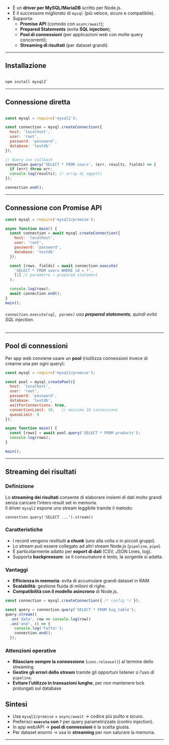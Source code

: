 - È un **driver per MySQL/MariaDB** scritto per Node.js.
- È il successore migliorato di `mysql` (più veloce, sicuro e compatibile).
- Supporta:
    - **Promise API** (comodo con `async/await`);
    - **Prepared Statements** (evita **SQL injection**);
    - **Pool di connessioni** (per applicazioni web con molte query concorrenti);
    - **Streaming di risultati** (per dataset grandi).

---
## Installazione

``` bash

npm install mysql2`

```

---
## Connessione diretta

``` js

const mysql = require('mysql2');

const connection = mysql.createConnection({
  host: 'localhost',
  user: 'root',
  password: 'password',
  database: 'testdb'
});

// Query con callback
connection.query('SELECT * FROM users', (err, results, fields) => {
  if (err) throw err;
  console.log(results); // array di oggetti
});

connection.end();

```

---
## Connessione con Promise API
``` js
const mysql = require('mysql2/promise');

async function main() {
  const connection = await mysql.createConnection({
    host: 'localhost',
    user: 'root',
    password: 'password',
    database: 'testdb'
  });

  const [rows, fields] = await connection.execute(
    'SELECT * FROM users WHERE id = ?',
    [1] // parametro → prepared statement
  );

  console.log(rows);
  await connection.end();
}
main();

```

###### `connection.execute(sql, params)` usa **prepared statements**, quindi evita SQL injection.

---
## Pool di connessioni

Per app web conviene usare un **pool** (riutilizza connessioni invece di crearne una per ogni query):

``` js
const mysql = require('mysql2/promise');

const pool = mysql.createPool({
  host: 'localhost',
  user: 'root',
  password: 'password',
  database: 'testdb',
  waitForConnections: true,
  connectionLimit: 10,   // massimo 10 connessioni
  queueLimit: 0
});

async function main() {
  const [rows] = await pool.query('SELECT * FROM products');
  console.log(rows);
}

main();

```

---
## Streaming dei risultati

### Definizione

Lo **streaming dei risultati** consente di elaborare insiemi di dati molto grandi senza caricare l’intero result set in memoria.  
Il driver `mysql2` espone uno stream leggibile tramite il metodo:

`connection.query('SELECT ...').stream()`

### Caratteristiche
- I record vengono restituiti **a chunk** (uno alla volta o in piccoli gruppi).
- Lo stream può essere collegato ad altri stream Node.js (`pipeline`, `pipe`).
- È particolarmente adatto per **export di dati** (CSV, JSON Lines, log).
- Supporta **backpressure**: se il consumatore è lento, la sorgente si adatta.

### Vantaggi
- **Efficienza in memoria**: evita di accumulare grandi dataset in RAM.
- **Scalabilità**: gestione fluida di milioni di righe.
- **Compatibilità con il modello asincrono** di Node.js.


``` js
const connection = mysql.createConnection({ /* config */ });

const query = connection.query('SELECT * FROM big_table');
query.stream()
  .on('data', row => console.log(row))
  .on('end', () => {
    console.log('Fatto!');
    connection.end();
  });
```
### Attenzioni operative
- **Rilasciare sempre la connessione** (`conn.release()`) al termine dello streaming.
- **Gestire gli errori dello stream** tramite gli opportuni listener o l’uso di `pipeline`.
- **Evitare l’utilizzo in transazioni lunghe**, per non mantenere lock prolungati sul database

## Sintesi
- Usa `mysql2/promise` + `async/await` → codice più pulito e sicuro.
- Preferisci **`execute` con `?`** per query parametrizzate (contro injection).
- In app web/API → **pool di connessioni** è la scelta giusta.
- Per dataset enormi → usa lo **streaming** per non saturare la memoria.

---
